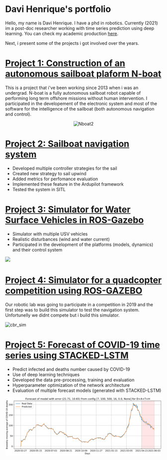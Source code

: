 # Davi Henrique's portfolio

Hello, my name is Davi Henrique. I have a phd in robotics. Currently (2021) im a post-doc researcher working with time series prediction using deep learning. You can check my academic production [here](https://scholar.google.com.br/citations?user=_vNl6lAAAAAJ&hl=en).

Next, i present some of the projects i got involved over the years.


# [Project 1: Construction of an autonomous sailboat plaform N-boat](https://nboat-documentation.readthedocs.io/en/master/index.html)

This is a project that i've been working since 2013 when i was an undergrad. N-boat is a fully autonomous sailboat robot capable of performing long term offshore missions without human intervention. I participated in the developement of the electronic system and most of the software for the intelligence of the sailboat (both autonomous navigation and control).

<p align="center">
  <img src="https://nboat-documentation.readthedocs.io/en/nboat2/_images/nboat.png" width="400" alt="Nboat2"/>
</p>

# [Project 2: Sailboat navigation system](https://github.com/Natalnet/ardupilot/tree/nboat_develop)

- Developed multiple controller strategies for the sail
- Created new strategy to sail upwind
- Added metrics for perfomance evaluation
- Implemented these feature in the Ardupilot framework
- Tested the system in SITL

# [Project 3: Simulator for Water Surface Vehicles in ROS-Gazebo](https://github.com/disaster-robotics-proalertas/usv_sim_lsa)

- Simulator with multiple USV vehicles
- Realistic disturbances (wind and water current)
- Participated in the development of the platforms (models, dynamics) and their control system

![](https://github.com/disaster-robotics-proalertas/usv_sim_lsa/blob/master/images/barcos4.png)

# [Project 4: Simulator for a quadcopter competition using ROS-GAZEBO](https://github.com/Natalnet/cbr_petrobras)

Our robotic lab was going to participate in a competition in 2019 and the first step was to build this simulator to test the navigation system. Unfortunelly we didnt compete but i build this simulator.

![cbr_sim](https://user-images.githubusercontent.com/2212793/64193224-bae94280-ce52-11e9-8a00-676d157d9d0f.png)

# [Project 5: Forecast of COVID-19 time series using STACKED-LSTM](https://github.com/Natalnet/ncovid-air-paper)

- Predict infected and deaths number caused by COVID-19
- Use of deep learning techniques
- Developed the data pre-processing, training and evaluation
- Hyperparameter optimization of the network architecture
- Evaluation of multiple forecast models (generated with STACKED-LSTM)

![alt_text](https://github.com/Natalnet/ncovid-air-paper/blob/main/forecasted_curve.png)
